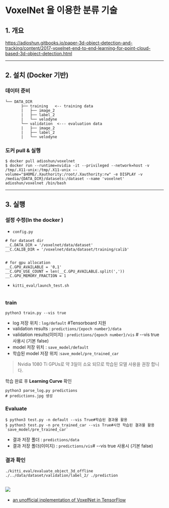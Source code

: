 # VoxelNet 을 이용한 분류 기술 


## 1. 개요 

https://adioshun.gitbooks.io/paper-3d-object-detection-and-tracking/content/2017-voxelnet-end-to-end-learning-for-point-cloud-based-3d-object-detection.html

---

## 2. 설치 (Docker 기반) 

### 데이터 준비 

```
└── DATA_DIR
       ├── training   <-- training data
       |   ├── image_2
       |   ├── label_2
       |   └── velodyne
       └── validation  <--- evaluation data
       |   ├── image_2
       |   ├── label_2
       |   └── velodyne
```

### 도커 pull & 실행 

```
$ docker pull adioshun/voxelnet
$ docker run --runtime=nvidia -it --privileged --network=host -v /tmp/.X11-unix:/tmp/.X11-unix --volume="$HOME/.Xauthority:/root/.Xauthority:rw" -e DISPLAY -v /media/{DATA_DIR}/datasets:/dataset --name 'voxelnet' adioshun/voxelnet /bin/bash
```


---

## 3. 실행 

### 설정 수정(In the docker )

- `config.py`

```
# for dataset dir
__C.DATA_DIR = '/voxelnet/data/dataset'
__C.CALIB_DIR = '/voxelnet/data/dataset/training/calib'


# for gpu allocation
__C.GPU_AVAILABLE = '0,1'
__C.GPU_USE_COUNT = len(__C.GPU_AVAILABLE.split(','))
__C.GPU_MEMORY_FRACTION = 1

```

- `kitti_eval/launch_test.sh`

```

```




### train 

```
python3 train.py --vis true
```

- log 저장 위치  : `log/default` #Tensorboard 지원 
- validation results : `predictions/{epoch number}/data`
- validation results(이미지) : `predictions/{epoch number}/vis` # --vis true 사용시 (기본 false)
- model 저장 위치 : `save_model/default`
- 학습된 model 저장 위치 :`save_model/pre_trained_car`

>  Nvidia 1080 Ti GPUs로 약 3일이 소요 되므로 학습된 모델 사용을 권장 합니다. 

학습 완료 후 **Learning Curve** 확인 
```
python3 parse_log.py predictions
# predictions.jpg 생성 
```

### Evaluate

```
$ python3 test.py -n default --vis True#학습된 결과물 활용 
$ python3 test.py -n pre_trained_car --vis True#사전 학습된 결과물 활용 `save_model/pre_trained_car`
```

- 결과 저장 폴더 : `predictions/data`
- 결과 저장 폴더(이미지) : `predictions/vis`# --vis true 사용시 (기본 false)

### 결과 확인 

```
./kitti_eval/evaluate_object_3d_offline ./../data/dataset/validation/label_2/ ./prediction
```
![](https://i.imgur.com/L1UM4bO.png)
---

- [an unofficial inplementation of VoxelNet in TensorFlow](https://github.com/qianguih/voxelnet)